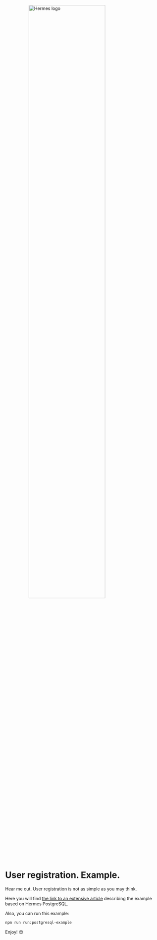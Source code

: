 <img src="../../public/logo-main.png" alt="Hermes logo" style="margin: 0 auto; width: 70%; display: block;" />
<br />

# User registration. Example.

Hear me out. User registration is not as simple as you may think.

Here you will find [the link to an extensive article](https://www.knowhowcode.dev/articles/outbox) describing the example based on Hermes PostgreSQL.

Also, you can run this example:

```bash
npm run run:postgresql-example
```

Enjoy! 😌

